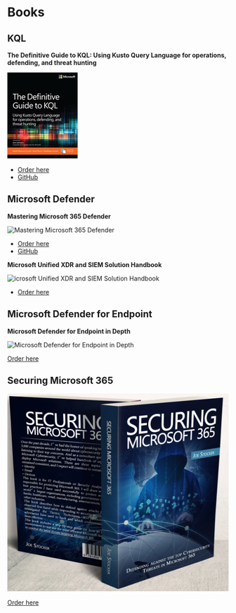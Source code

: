 # Books

## KQL

**The Definitive Guide to KQL: Using Kusto Query Language for operations, defending, and threat hunting**

![The Definitive Guide to KQL: Using Kusto Query Language for operations, defending, and threat hunting](./img/books/book_definitiveguidekql.jpg)

- [Order here](https://www.microsoftpressstore.com/store/definitive-guide-to-kql-using-kusto-query-language-9780138293383)
- [GitHub](https://github.com/KQLMSPress/definitive-guide-kql)

## Microsoft Defender

**Mastering Microsoft 365 Defender**

![Mastering Microsoft 365 Defender](./img/books/book_MasteringMicrosoft365Defender.avif)

- [Order here](https://www.packtpub.com/en-ch/product/mastering-microsoft-365-defender-9781803241708)
- [GitHub](https://github.com/PacktPublishing/Mastering-Microsoft-365-Defender)

**Microsoft Unified XDR and SIEM Solution Handbook**

![icrosoft Unified XDR and SIEM Solution Handbook](./img//books/book_MicrosoftUnifiedXDRandSIEMSolutionHandbook.avif)

- [Order here](https://www.packtpub.com/en-ch/product/microsoft-unified-xdr-and-siem-solution-handbook-9781835086858)

## Microsoft Defender for Endpoint

**Microsoft Defender for Endpoint in Depth**

![Microsoft Defender for Endpoint in Depth](./img//books/book_MicrosoftDefenderforEndpointinDepth.avif)

[Order here](https://www.packtpub.com/en-ch/product/microsoft-defender-for-endpoint-in-depth-9781804615461)

## Securing Microsoft 365

![Securing Microsoft 365](/docs/img/books/book_securingms365joe.png)

[Order here](https://thecloudtechnologist.com/book/)